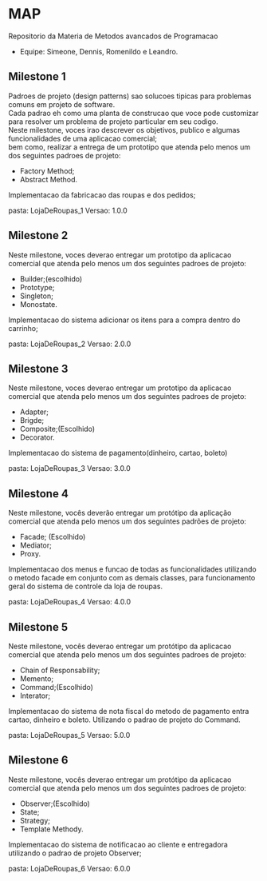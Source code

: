 # MAP
Repositorio da Materia de Metodos avancados de Programacao   
- Equipe: Simeone, Dennis, Romenildo e Leandro.

## Milestone 1   

Padroes de projeto (design patterns) sao solucoes tipicas para problemas comuns em projeto de software.   
Cada padrao eh como uma planta de construcao que voce pode customizar para resolver um problema de projeto particular em seu codigo.    
Neste milestone, voces irao descrever os objetivos, publico e algumas funcionalidades de uma aplicacao comercial;    
bem como, realizar a entrega de um prototipo que atenda pelo menos um dos seguintes padroes de projeto: 
- Factory Method;
- Abstract Method.

Implementacao da fabricacao das roupas e dos pedidos;

pasta: LojaDeRoupas_1
Versao: 1.0.0

## Milestone 2   

Neste milestone, voces deverao entregar um prototipo da aplicacao comercial que atenda pelo menos um dos seguintes padroes de projeto: 
- Builder;(escolhido)
- Prototype;
- Singleton;
- Monostate.

Implementacao do sistema adicionar os itens para a compra dentro do carrinho;

pasta: LojaDeRoupas_2
Versao: 2.0.0


## Milestone 3 
Neste milestone, voces deverao entregar um prototipo da aplicacao comercial que atenda pelo menos um dos seguintes padroes de projeto: 
- Adapter;
- Brigde;
- Composite;(Escolhido)
- Decorator.

Implementacao do sistema de pagamento(dinheiro, cartao, boleto)

pasta: LojaDeRoupas_3
Versao: 3.0.0

## Milestone 4
Neste milestone, vocês deverão entregar um protótipo da aplicação comercial que atenda pelo menos um dos seguintes padrões de projeto: 
- Facade; (Escolhido)
- Mediator;
- Proxy.

Implementacao dos menus e funcao de todas as funcionalidades utilizando o metodo facade em conjunto com as demais classes, para funcionamento geral do sistema de controle da loja de roupas.

pasta: LojaDeRoupas_4
Versao: 4.0.0

## Milestone 5
Neste milestone, vocês deverao entregar um protótipo da aplicacao comercial que atenda pelo menos um dos seguintes padroes de projeto: 
-  Chain of Responsability;
- Memento;
- Command;(Escolhido)
- Interator;

Implementacao do sistema de nota fiscal do metodo de pagamento entra cartao, dinheiro e boleto. Utilizando o padrao de projeto do Command.

pasta: LojaDeRoupas_5
Versao: 5.0.0


## Milestone 6
Neste milestone, vocês deverao entregar um protótipo da aplicacao comercial que atenda pelo menos um dos seguintes padroes de projeto: 
- Observer;(Escolhido)
- State;
- Strategy;
- Template Methody.

Implementacao do sistema de notificacao ao cliente e entregadora utilizando o padrao de projeto Observer;

pasta: LojaDeRoupas_6
Versao: 6.0.0


